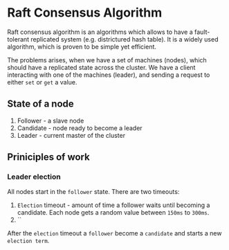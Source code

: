 # Raft Consensus Algorithm
Raft consensus algorithm is an algorithms which allows to have a fault-tolerant replicated system (e.g. districtured hash table).  It is a widely used algorithm, 
which is proven to be simple yet efficient. 

The problems arises, when we have a set of machines (nodes), which should have a replicated state across the cluster. We have 
a client interacting with one of the machines (leader), and sending a request to either `set` or `get` a value. 

## State of a node

1. Follower - a slave node 
2. Candidate - node ready to become a leader
3. Leader - current master of the cluster

## Priniciples of work

### Leader election

All nodes start in the `follower` state. There are two timeouts:

1. `Election` timeout - amount of time a follower waits until becoming a candidate. Each node gets a random value between `150ms` to `300ms`. 
2. ``

After the `election` timeout a `follower` become a `candidate` and starts a new 
`election term`. 